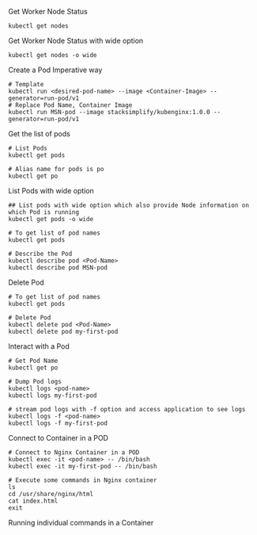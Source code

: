 Get Worker Node Status
```t
kubectl get nodes

```
Get Worker Node Status with wide option
```t
kubectl get nodes -o wide
```
Create a Pod Imperative way
```t
# Template
kubectl run <desired-pod-name> --image <Container-Image> --generator=run-pod/v1
# Replace Pod Name, Container Image
kubectl run MSN-pod --image stacksimplify/kubenginx:1.0.0 --generator=run-pod/v1
```
Get the list of pods
```t
# List Pods
kubectl get pods

# Alias name for pods is po
kubectl get po
```
List Pods with wide option

```t
## List pods with wide option which also provide Node information on which Pod is running
kubectl get pods -o wide
```
```t
# To get list of pod names
kubectl get pods

# Describe the Pod
kubectl describe pod <Pod-Name>
kubectl describe pod MSN-pod 
```
Delete Pod
```t
# To get list of pod names
kubectl get pods

# Delete Pod
kubectl delete pod <Pod-Name>
kubectl delete pod my-first-pod
```
Interact with a Pod
```t
# Get Pod Name
kubectl get po

# Dump Pod logs
kubectl logs <pod-name>
kubectl logs my-first-pod

# stream pod logs with -f option and access application to see logs
kubectl logs -f <pod-name>
kubectl logs -f my-first-pod
```
Connect to Container in a POD
```t
# Connect to Nginx Container in a POD
kubectl exec -it <pod-name> -- /bin/bash
kubectl exec -it my-first-pod -- /bin/bash

# Execute some commands in Nginx container
ls
cd /usr/share/nginx/html
cat index.html
exit
```
Running individual commands in a Container
```t

```


```t

```

```t

```

```t

```

```t

```

```t

```

```t

```

```t

```

```t

```
```t

```
```t

```
```t

```
